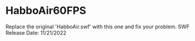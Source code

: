 # HabboAir60FPS
Replace the original 'HabboAir.swf' with this one and fix your problem.
SWF Release Date: 11/21/2022
